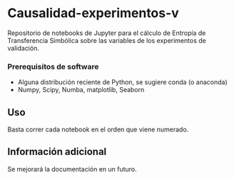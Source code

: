 # Causalidad-experimentos-v

Repositorio de notebooks de Jupyter para el cálculo de Entropía de Transferencia Simbólica sobre las variables de los experimentos de validación.

### Prerequisitos de software

* Alguna distribución reciente de Python, se sugiere conda (o anaconda)
* Numpy, Scipy, Numba, matplotlib, Seaborn

## Uso

Basta correr cada notebook en el orden que viene numerado.

## Información adicional

Se mejorará la documentación en un futuro.
